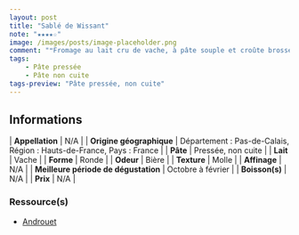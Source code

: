 ```yaml
---
layout: post
title: "Sablé de Wissant"
note: "★★★★☆"
image: /images/posts/image-placeholder.png
comment: "❝Fromage au lait cru de vache, à pâte souple et croûte brossée à la bière blanche de Wissant. La chapelure dans laquelle il est roulé capte tous les arômes de la bière et nous les restitue au moment de la dégustation. Excellente découverte !❞"
tags: 
    - Pâte pressée
    - Pâte non cuite
tags-preview: "Pâte pressée, non cuite"
---
```


## Informations

| **Appellation** | N/A |
| **Origine géographique** | Département : Pas-de-Calais, Région : Hauts-de-France, Pays : France   |
| **Pâte** | Pressée, non cuite |
| **Lait** | Vache |
| **Forme** | Ronde |
| **Odeur** | Bière |
| **Texture** | Molle |
| **Affinage** | N/A |
| **Meilleure période de dégustation** | Octobre à février |
| **Boisson(s)** | N/A |
| **Prix** | N/A |

### Ressource(s)
* [Androuet](http://www.androuet.com/Sablé-de-Wissant-1002.html)